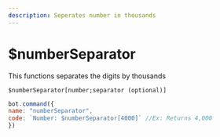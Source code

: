 ```yaml
---
description: Seperates number in thousands
---
```


# $numberSeparator

This functions separates the digits by thousands

```
$numberSeparator[number;separator (optional)]
```

```javascript
bot.command({
name: "numberSeparator",
code: `Number: $numberSeparator[4000]` //Ex: Returns 4,000
})
```
